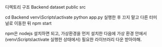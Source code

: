 디렉토리 구조 
Backend
dataset
public
src


cd Backend
venv\Scripts\activate
python app.py
실행한 후 끄지 말고 다른 터미널로 이동한 뒤
npm start



npm은 nodejs 설치하면 되고, 가상환경을 먼저 설치한 다음에 가상 환경 안에서 (venv\Scripts\activate 실행한 상태에서) 필요한 라이브러리 다운 받아야해.
